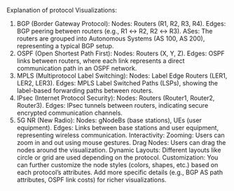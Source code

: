 Explanation of protocol Visualizations:
1. BGP (Border Gateway Protocol):
Nodes: Routers (R1, R2, R3, R4).
Edges: BGP peering between routers (e.g., R1 ↔ R2, R2 ↔ R3).
ASes: The routers are grouped into Autonomous Systems (AS 100, AS 200), representing a typical BGP setup.
2. OSPF (Open Shortest Path First):
Nodes: Routers (X, Y, Z).
Edges: OSPF links between routers, where each link represents a direct communication path in an OSPF network.
3. MPLS (Multiprotocol Label Switching):
Nodes: Label Edge Routers (LER1, LER2, LER3).
Edges: MPLS Label Switched Paths (LSPs), showing the label-based forwarding paths between routers.
4. IPsec (Internet Protocol Security):
Nodes: Routers (Router1, Router2, Router3).
Edges: IPsec tunnels between routers, indicating secure encrypted communication channels.
5. 5G NR (New Radio):
Nodes: gNodeBs (base stations), UEs (user equipment).
Edges: Links between base stations and user equipment, representing wireless communication.
Interactivity:
Zooming: Users can zoom in and out using mouse gestures.
Drag Nodes: Users can drag the nodes around the visualization.
Dynamic Layouts: Different layouts like circle or grid are used depending on the protocol.
Customization:
You can further customize the node styles (colors, shapes, etc.) based on each protocol’s attributes.
Add more specific details (e.g., BGP AS path attributes, OSPF link costs) for richer visualizations.
